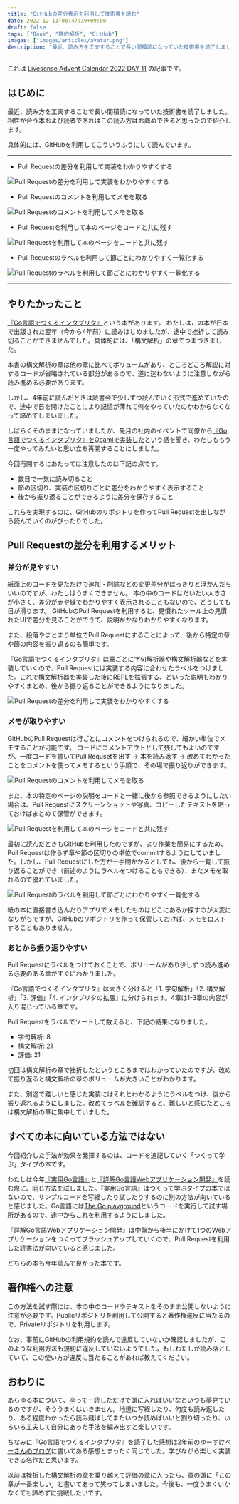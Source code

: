 ```yaml
---
title: "GitHubの差分表示を利用して技術書を読む"
date: 2022-12-11T00:47:39+09:00
draft: false
tags: ["Book", "静的解析", "GitHub"]
images: ["images/articles/avatar.png"]
description: "最近、読み方を工夫することで長い間積読になっていた技術書を読了しました。相性が合う本および読者であればこの読み方はお薦めできると思ったので紹介します。"
---
```


これは [Livesense Advent Calendar 2022 DAY 11](https://adventar.org/calendars/7971) の記事です。

## はじめに

最近、読み方を工夫することで長い間積読になっていた技術書を読了しました。相性が合う本および読者であればこの読み方はお薦めできると思ったので紹介します。

具体的には、GitHubを利用してこういうふうにして読んでいます。

***

- Pull Requestの差分を利用して実装をわかりやすくする

![Pull Requestの差分を利用して実装をわかりやすくする](/images/articles/github_pr_2.png)

- Pull Requestのコメントを利用してメモを取る

![Pull Requestのコメントを利用してメモを取る](/images/articles/github_pr_4.png)

- Pull Requestを利用して本のページをコードと共に残す

![Pull Requestを利用して本のページをコードと共に残す](/images/articles/github_pr_1.png)

- Pull Requestのラベルを利用して節ごとにわかりやすく一覧化する

![Pull Requestのラベルを利用して節ごとにわかりやすく一覧化する](/images/articles/github_pr_3.png)

***

## やりたかったこと

[『Go言語でつくるインタプリタ』](https://www.oreilly.co.jp/books/9784873118222/)という本があります。
わたしはこの本が日本で出版された翌年（今から4年前）に読みはじめましたが、途中で挫折して読み切ることができませんでした。具体的には、「構文解析」の章でつまづきました。

本書の構文解析の章は他の章に比べてボリュームがあり、ところどころ解説に対するコードが省略されている部分があるので、道に迷わないように注意しながら読み進める必要があります。

しかし、4年前に読んだときは読書会で少しずつ読んでいく形式で進めていたので、途中で日を開けたことにより記憶が薄れて何をやっていたのかわからなくなって諦めてしまいました。

しばらくそのままになっていましたが、先月の社内のイベントで同僚から[『Go言語でつくるインタプリタ』をOcamlで実装した](https://github.com/ryo-imai-bit/Writing-An-Interpreter-In-Go-In-OCaml)という話を聞き、わたしももう一度やってみたいと思い立ち再開することにしました。

今回再開するにあたっては注意したのは下記の点です。

- 数日で一気に読み切ること
- 節の区切り、実装の区切りごとに差分をわかりやすく表示すること
- 後から振り返ることができるように差分を保存すること

これらを実現するのに、GitHubのリポジトリを作ってPull Requestを出しながら読んでいくのがぴったりでした。

## Pull Requestの差分を利用するメリット

### 差分が見やすい

紙面上のコードを見ただけで追加・削除などの変更差分がはっきりと浮かんだらいいのですが、わたしはうまくできません。
本の中のコードはだいたい大きさが小さく、差分が赤や緑でわかりやすく表示されることもないので、どうしても目が滑ります。
GitHubのPull Requestを利用すると、見慣れたツール上の見慣れたUIで差分を見ることができて、説明がかなりわかりやすくなります。

また、段落やまとまり単位でPull Requestにすることによって、後から特定の章や節の内容を振り返るのも簡単です。

『Go言語でつくるインタプリタ』は章ごとに字句解析器や構文解析器などを実装していくので、Pull Requestには実装する内容に合わせたラベルをつけました。これで構文解析器を実装した後にREPLを拡張する、といった説明もわかりやすくまとめ、後から振り返ることができるようになりました。

![Pull Requestの差分を利用して実装をわかりやすくする](/images/articles/github_pr_2.png)

### メモが取りやすい

GitHubのPull Requestは行ごとにコメントをつけられるので、細かい単位でメモすることが可能です。
コードにコメントアウトとして残してもよいのですが、一度コードを書いてPull Requsetを出す -> 本を読み返す -> 改めてわかったことをコメントを使ってメモするという手順で、その場で振り返りができます。

![Pull Requestのコメントを利用してメモを取る](/images/articles/github_pr_4.png)

また、本の特定のページの説明をコードと一緒に後から参照できるようにしたい場合は、Pull Requestにスクリーンショットや写真、コピーしたテキストを貼っておけばまとめて保管ができます。

![Pull Requestを利用して本のページをコードと共に残す](/images/articles/github_pr_1.png)

最初に読んだときもGitHubを利用したのですが、より作業を簡易にするため、Pull Requestは作らず章や節の区切りの単位でcommitするようにしていました。しかし、Pull Requestにした方が一手間かかるとしても、後から一覧して振り返ることができ（前述のようにラベルをつけることもできる）、またメモを取れるので優れていました。

![Pull Requestのラベルを利用して節ごとにわかりやすく一覧化する](/images/articles/github_pr_3.png)

紙の本に直接書き込んだりアプリでメモしたものはどこにあるか探すのが大変になりがちですが、GitHubのリポジトリを作って保管しておけば、メモをロストすることもありません。

### あとから振り返りやすい

Pull Requestにラベルをつけておくことで、ボリュームがあり少しずつ読み進める必要のある章がすぐにわかりました。

『Go言語でつくるインタプリタ』は大きく分けると「1. 字句解析」「2. 構文解析」「3. 評価」「4. インタプリタの拡張」に分けられます。4章は1-3章の内容が入り混じっている章です。

Pull Requestをラベルでソートして数えると、下記の結果になりました。

- 字句解析: 8
- 構文解析: 21
- 評価: 21

初回は構文解析の章で挫折したというところまではわかっていたのですが、改めて振り返ると構文解析の章のボリュームが大きいことがわかります。

また、別途で難しいと感じた実装にはそれとわかるようにラベルをつけ、後から振り返れるようにしました。改めてラベルを確認すると、難しいと感じたところは構文解析の章に集中していました。

## すべての本に向いている方法ではない

今回紹介した手法が効果を発揮するのは、コードを追記していく「つくって学ぶ」タイプの本です。

わたしは今年[『実用Go言語』](https://www.oreilly.co.jp/books/9784873119694/)と[『詳解Go言語Webアプリケーション開発』](https://book.mynavi.jp/manatee/books/detail/id=131170)を読む際に、同じ方法を試しました。『実用Go言語』はつくって学ぶタイプの本ではないので、サンプルコードを写経したり試したりするのに別の方法が向いていると感じました。Go言語には[The Go playground](https://go.dev/play/)というコードを実行して試す場所があるので、途中からこれを利用するようにしました。

『詳解Go言語Webアプリケーション開発』は中盤から後半にかけて1つのWebアプリケーションをつくってブラッシュアップしていくので、Pull Requestを利用した読書法が向いていると感じました。

どちらの本も今年読んで良かった本です。

## 著作権への注意

この方法を試す際には、本の中のコードやテキストをそのまま公開しないように注意が必要です。Publicリポジトリを利用して公開すると著作権違反に当たるので、Privateリポジトリを利用します。

なお、事前にGitHubの利用規約を読んで違反していないか確認しましたが、このような利用方法も規約に違反していないようでした。もしわたしが読み落としていて、この使い方が違反に当たることがあれば教えてください。

## おわりに

あらゆる本について、座って一読しただけで頭に入ればいいなといつも夢見ているのですが、そううまくはいきません。地道に写経したり、何度も読み返したり、ある程度わかったら読み飛ばしてまたいつか読めばいいと割り切ったり、いろいろ工夫して自分にあった手法を編み出すと楽しいです。

ちなみに『Go言語でつくるインタプリタ』を読了した感想は[2年前のゆーすけべーさんのブログ](https://yusukebe.com/posts/2020/writing-an-interpreter-in-go/)に書いてある感想とまったく同じでした。学びながら楽しく実装できる名作だと思います。

以前は挫折した構文解析の章を乗り越えて評価の章に入ったら、章の頭に「この章が一番楽しい」と書いてあって笑ってしまいました。今後も、一度うまくいかなくても諦めずに挑戦したいです。
